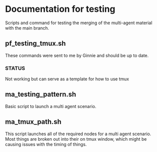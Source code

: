 # Documentation for testing
Scripts and command for testing the merging of the multi-agent material with the main branch.

## pf_testing_tmux.sh
These commands were sent to me by Ginnie and should be up to date.

### STATUS
Not working but can serve as a template for how to use tmux

## ma_testing_pattern.sh
Basic script to launch a multi agent scenario.

## ma_tmux_path.sh
This script launches all of the required nodes for a multi agent scenario. Most things are broken out into their on tmux window, which might be causing issues with the timing of things.



